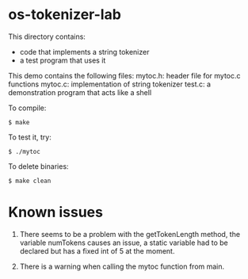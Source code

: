 # os-tokenizer-lab

This directory contains:
* code that implements a string tokenizer
* a test program that uses it

This demo contains the following files:
 mytoc.h: header file for mytoc.c functions
 mytoc.c: implementation of string tokenizer
 test.c: a demonstration program that acts like a shell
 

To compile:
~~~
$ make
~~~

To test it, try:
~~~
$ ./mytoc
~~~

To delete binaries:
~~~
$ make clean
~~~

# Known issues #

1. There seems to be a problem with the getTokenLength method, the variable numTokens causes an issue, a static variable had to be declared but has a fixed int of 5 at the moment.

2. There is a warning when calling the mytoc function from main.




